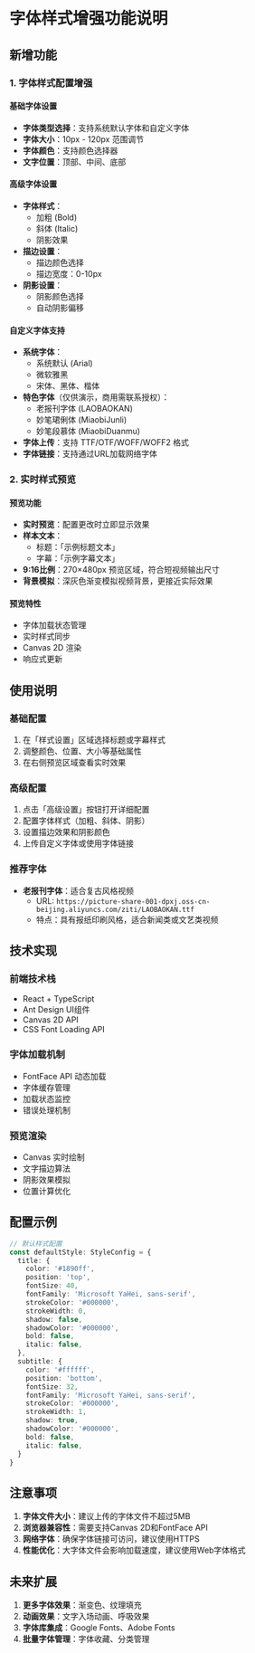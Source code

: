 # 字体样式增强功能说明

## 新增功能

### 1. 字体样式配置增强

#### 基础字体设置
- **字体类型选择**：支持系统默认字体和自定义字体
- **字体大小**：10px - 120px 范围调节
- **字体颜色**：支持颜色选择器
- **文字位置**：顶部、中间、底部

#### 高级字体设置
- **字体样式**：
  - 加粗 (Bold)
  - 斜体 (Italic)
  - 阴影效果
- **描边设置**：
  - 描边颜色选择
  - 描边宽度：0-10px
- **阴影设置**：
  - 阴影颜色选择
  - 自动阴影偏移

#### 自定义字体支持
- **系统字体**：
  - 系统默认 (Arial)
  - 微软雅黑
  - 宋体、黑体、楷体
- **特色字体**（仅供演示，商用需联系授权）：
  - 老报刊字体 (LAOBAOKAN)
  - 妙笔珺俐体 (MiaobiJunli)
  - 妙笔段慕体 (MiaobiDuanmu)
- **字体上传**：支持 TTF/OTF/WOFF/WOFF2 格式
- **字体链接**：支持通过URL加载网络字体

### 2. 实时样式预览

#### 预览功能
- **实时预览**：配置更改时立即显示效果
- **样本文本**：
  - 标题：「示例标题文本」
  - 字幕：「示例字幕文本」
- **9:16比例**：270×480px 预览区域，符合短视频输出尺寸
- **背景模拟**：深灰色渐变模拟视频背景，更接近实际效果

#### 预览特性
- 字体加载状态管理
- 实时样式同步
- Canvas 2D 渲染
- 响应式更新

## 使用说明

### 基础配置
1. 在「样式设置」区域选择标题或字幕样式
2. 调整颜色、位置、大小等基础属性
3. 在右侧预览区域查看实时效果

### 高级配置
1. 点击「高级设置」按钮打开详细配置
2. 配置字体样式（加粗、斜体、阴影）
3. 设置描边效果和阴影颜色
4. 上传自定义字体或使用字体链接

### 推荐字体
- **老报刊字体**：适合复古风格视频
  - URL: `https://picture-share-001-dpxj.oss-cn-beijing.aliyuncs.com/ziti/LAOBAOKAN.ttf`
  - 特点：具有报纸印刷风格，适合新闻类或文艺类视频

## 技术实现

### 前端技术栈
- React + TypeScript
- Ant Design UI组件
- Canvas 2D API
- CSS Font Loading API

### 字体加载机制
- FontFace API 动态加载
- 字体缓存管理
- 加载状态监控
- 错误处理机制

### 预览渲染
- Canvas 实时绘制
- 文字描边算法
- 阴影效果模拟
- 位置计算优化

## 配置示例

```typescript
// 默认样式配置
const defaultStyle: StyleConfig = {
  title: {
    color: '#1890ff',
    position: 'top',
    fontSize: 40,
    fontFamily: 'Microsoft YaHei, sans-serif',
    strokeColor: '#000000',
    strokeWidth: 0,
    shadow: false,
    shadowColor: '#000000',
    bold: false,
    italic: false,
  },
  subtitle: {
    color: '#ffffff',
    position: 'bottom',
    fontSize: 32,
    fontFamily: 'Microsoft YaHei, sans-serif',
    strokeColor: '#000000',
    strokeWidth: 1,
    shadow: true,
    shadowColor: '#000000',
    bold: false,
    italic: false,
  }
}
```

## 注意事项

1. **字体文件大小**：建议上传的字体文件不超过5MB
2. **浏览器兼容性**：需要支持Canvas 2D和FontFace API
3. **网络字体**：确保字体链接可访问，建议使用HTTPS
4. **性能优化**：大字体文件会影响加载速度，建议使用Web字体格式

## 未来扩展

1. **更多字体效果**：渐变色、纹理填充
2. **动画效果**：文字入场动画、呼吸效果
3. **字体库集成**：Google Fonts、Adobe Fonts
4. **批量字体管理**：字体收藏、分类管理

